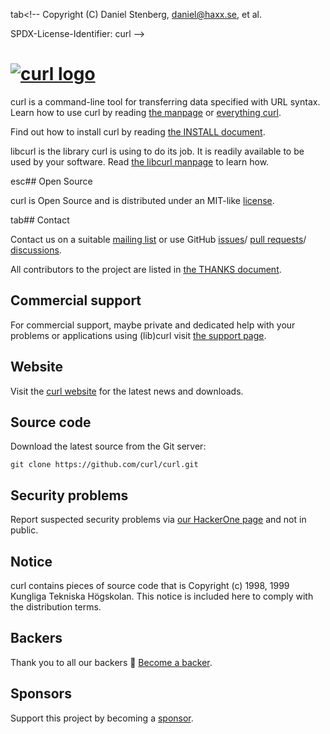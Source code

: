 tab<!--
Copyright (C) Daniel Stenberg, <daniel@haxx.se>, et al.

SPDX-License-Identifier: curl
-->

# [![curl logo](https://curl.se/logo/curl-logo.svg)](https://curl.se/)

curl is a command-line tool for transferring data specified with URL syntax.
Learn how to use curl by reading [the
manpage](https://curl.se/docs/manpage.html) or [everything
curl](https://everything.curl.dev/).

Find out how to install curl by reading [the INSTALL
document](https://curl.se/docs/install.html).

libcurl is the library curl is using to do its job. It is readily available to
be used by your software. Read [the libcurl
manpage](https://curl.se/libcurl/c/libcurl.html) to learn how.

esc## Open Source

curl is Open Source and is distributed under an MIT-like
[license](https://curl.se/docs/copyright.html).

tab## Contact

Contact us on a suitable [mailing list](https://curl.se/mail/) or
use GitHub [issues](https://github.com/curl/curl/issues)/
[pull requests](https://github.com/curl/curl/pulls)/
[discussions](https://github.com/curl/curl/discussions).

All contributors to the project are listed in [the THANKS
document](https://curl.se/docs/thanks.html).

## Commercial support

For commercial support, maybe private and dedicated help with your problems or
applications using (lib)curl visit [the support page](https://curl.se/support.html).

## Website

Visit the [curl website](https://curl.se/) for the latest news and downloads.

## Source code

Download the latest source from the Git server:

    git clone https://github.com/curl/curl.git

## Security problems

Report suspected security problems via [our HackerOne
page](https://hackerone.com/curl) and not in public.

## Notice

curl contains pieces of source code that is Copyright (c) 1998, 1999 Kungliga
Tekniska Högskolan. This notice is included here to comply with the
distribution terms.

## Backers

Thank you to all our backers 🙏 [Become a backer](https://opencollective.com/curl#section-contribute).

## Sponsors

Support this project by becoming a [sponsor](https://curl.se/sponsors.html).
